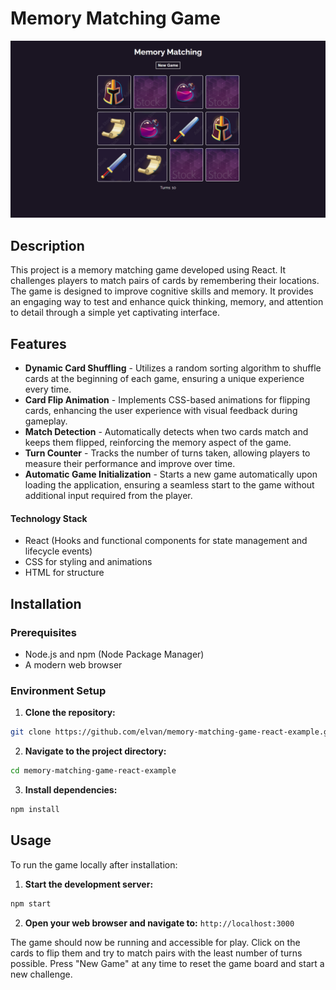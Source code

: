 # Memory Matching Game

![Screenshot](https://raw.githubusercontent.com/elvan/memory-matching-game-react-example/main/_screenshots_/Screenshot%202024-02-15%20215142.png)

## Description

This project is a memory matching game developed using React. It challenges players to match pairs of cards by remembering their locations. The game is designed to improve cognitive skills and memory. It provides an engaging way to test and enhance quick thinking, memory, and attention to detail through a simple yet captivating interface.

## Features

- **Dynamic Card Shuffling** - Utilizes a random sorting algorithm to shuffle cards at the beginning of each game, ensuring a unique experience every time.
- **Card Flip Animation** - Implements CSS-based animations for flipping cards, enhancing the user experience with visual feedback during gameplay.
- **Match Detection** - Automatically detects when two cards match and keeps them flipped, reinforcing the memory aspect of the game.
- **Turn Counter** - Tracks the number of turns taken, allowing players to measure their performance and improve over time.
- **Automatic Game Initialization** - Starts a new game automatically upon loading the application, ensuring a seamless start to the game without additional input required from the player.

#### Technology Stack

- React (Hooks and functional components for state management and lifecycle events)
- CSS for styling and animations
- HTML for structure

## Installation

### Prerequisites

- Node.js and npm (Node Package Manager)
- A modern web browser

### Environment Setup

1. **Clone the repository:**

```bash
git clone https://github.com/elvan/memory-matching-game-react-example.git
```

2. **Navigate to the project directory:**

```bash
cd memory-matching-game-react-example
```

3. **Install dependencies:**

```bash
npm install
```

## Usage

To run the game locally after installation:

1. **Start the development server:**

```bash
npm start
```

2. **Open your web browser and navigate to:** `http://localhost:3000`

The game should now be running and accessible for play. Click on the cards to flip them and try to match pairs with the least number of turns possible. Press "New Game" at any time to reset the game board and start a new challenge.
